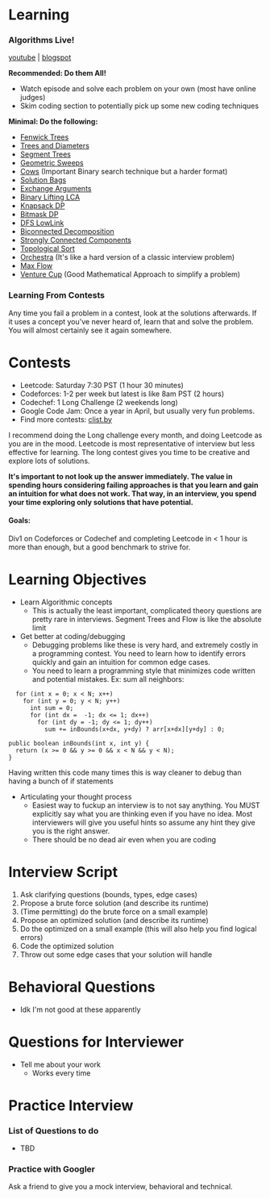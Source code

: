 # Learning #
### Algorithms Live! ###
[youtube](https://www.youtube.com/channel/UCBLr7ISa_YDy5qeATupf26w) | [blogspot](http://algorithms-live.blogspot.com/)


**Recommended: Do them All!**
 - Watch episode and solve each problem on your own (most have online judges)
 - Skim coding section to potentially pick up some new coding techniques


**Minimal: Do the following:**
- [Fenwick Trees](https://www.youtube.com/watch?v=kPaJfAUwViY)
- [Trees and Diameters](https://www.youtube.com/watch?v=2PFl93WM_ao)
- [Segment Trees](https://www.youtube.com/watch?v=Tr-xEGoByFQ)
- [Geometric Sweeps](https://www.youtube.com/watch?v=gXn2yUHpvRE)
- [Cows](https://www.youtube.com/watch?v=OPDRYkCWdGs) (Important Binary search technique but a harder format)
- [Solution Bags](https://www.youtube.com/watch?v=oaYsWnohXpA&t=2661s)
- [Exchange Arguments](https://www.youtube.com/watch?v=Oq1seKJvfQU)
- [Binary Lifting LCA](https://www.youtube.com/watch?v=kOfa6t8WnbI)
- [Knapsack DP](https://www.youtube.com/watch?v=U4O3SwDamA4)
- [Bitmask DP](https://www.youtube.com/watch?v=rlTkd4yOQpE)
- [DFS LowLink](https://www.youtube.com/watch?v=iYJqgMKYsdI)
- [Biconnected Decomposition](https://www.youtube.com/watch?v=tRTezLvPZ3k&t=2318s)
- [Strongly Connected Components](https://www.youtube.com/watch?v=z9oOadBgO9I)
- [Topological Sort](https://www.youtube.com/watch?v=9Wbej7Fy5Lw)
- [Orchestra](https://www.youtube.com/watch?v=bLxsset706E) (It's like a hard version of a classic interview problem)
- [Max Flow](https://www.youtube.com/watch?v=K1i-wP82Zdo&t=771s)
- [Venture Cup](https://www.youtube.com/watch?v=97ovVAJBbkA) (Good Mathematical Approach to simplify a problem)

### Learning From Contests ###
Any time you fail a problem in a contest, look at the solutions afterwards. If it uses a concept you've never heard of, learn that and solve the problem. You will almost certainly see it again somewhere.

# Contests
- Leetcode: Saturday 7:30 PST (1 hour 30 minutes)
- Codeforces: 1-2 per week but latest is like 8am PST (2 hours)
- Codechef: 1 Long Challenge (2 weekends long)
- Google Code Jam: Once a year in April, but usually very fun problems.
- Find more contests: [clist.by](clist.by)

I recommend doing the Long challenge every month, and doing Leetcode as you are in the mood. Leetcode is most representative of interview but less effective for learning. The long contest gives you time to be creative and explore lots of solutions. 

**It's important to not look up the answer immediately. The value in spending hours considering failing approaches is that you learn and gain an intuition for what does not work. That way, in an interview, you spend your time exploring only solutions that have potential.**

#### Goals: 
Div1 on Codeforces or Codechef and completing Leetcode in < 1 hour is more than enough, but a good benchmark to strive for.

# Learning Objectives
- Learn Algorithmic concepts
  - This is actually the least important, complicated theory questions are pretty rare in interviews. Segment Trees and Flow is like the absolute limit
- Get better at coding/debugging
  - Debugging problems like these is very hard, and extremely costly in a programming contest. You need to learn how to identify errors quickly and gain an intuition for common edge cases.
  - You need to learn a programming style that minimizes code written and potential mistakes. Ex: sum all neighbors:
```
  for (int x = 0; x < N; x++)
    for (int y = 0; y < N; y++)
      int sum = 0;
      for (int dx =  -1; dx <= 1; dx++)
        for (int dy = -1; dy <= 1; dy++)
          sum += inBounds(x+dx, y+dy) ? arr[x+dx][y+dy] : 0;
	
public boolean inBounds(int x, int y) {
  return (x >= 0 && y >= 0 && x < N && y < N);
} 
```
Having written this code many times this is way cleaner to debug than having a bunch of if statements
- Articulating your thought process
  - Easiest way to fuckup an interview is to not say anything. You MUST explicitly say what you are thinking even if you have no idea. Most interviewers will give you useful hints so assume any hint they give you is the right answer.
  - There should be no dead air even when you are coding

# Interview Script
1. Ask clarifying questions (bounds, types, edge cases)
2. Propose a brute force solution (and describe its runtime)
3. (Time permitting) do the brute force on a small example)
4. Propose an optimized solution (and describe its runtime)
5. Do the optimized on a small example (this will also help you find logical errors)
6. Code the optimized solution
7. Throw out some edge cases that your solution will handle

# Behavioral Questions
- Idk I'm not good at these apparently

# Questions for Interviewer
- Tell me about your work
  - Works every time
  
# Practice Interview
### List of Questions to do
 - TBD

### Practice with Googler
Ask a friend to give you a mock interview, behavioral and technical.
